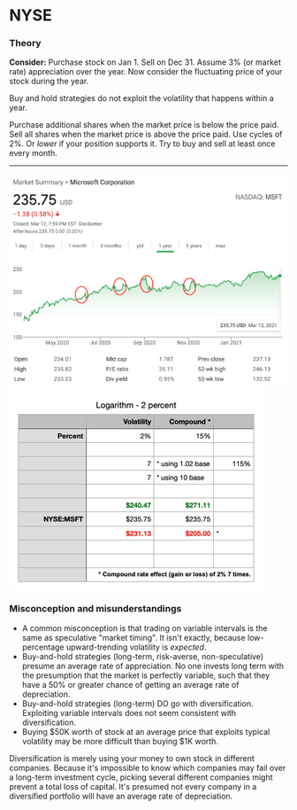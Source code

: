 # NYSE

### Theory
 
**Consider:** Purchase stock on Jan 1. Sell on Dec 31. Assume 3% (or market rate) appreciation over the year. Now consider the fluctuating price of your stock during the year.

Buy and hold strategies do not exploit the volatility that happens within a year. 

Purchase additional shares when the market price is below the price paid. Sell all shares when the market price is above the price paid. Use cycles of 2%. Or *lower* if your position supports it. Try to buy and sell at least once every month.

----

![NYSE:MSFT](https://github.com/wrightben/math/blob/master/NYSE/img/msft.png)
![2% Logarithm](https://github.com/wrightben/math/blob/master/NYSE/img/log.png)

### Misconception and misunderstandings

- A common misconception is that trading on variable intervals is the same as speculative "market timing". It isn't exactly, because low-percentage upward-trending volatility is *expected*.
- Buy-and-hold strategies (long-term, risk-averse, non-speculative) presume an average rate of appreciation. No one invests long term with the presumption that the market is perfectly variable, such that they have a 50% or greater chance of getting an average rate of depreciation.
- Buy-and-hold strategies (long-term) DO go with diversification. Exploiting variable intervals does not seem consistent with diversification.
- Buying $50K worth of stock at an average price that exploits typical volatility may be more difficult than buying $1K worth.

Diversification is merely using your money to own stock in different companies. Because it's impossible to know which companies may fail over a long-term investment cycle, picking several different companies might prevent a total loss of capital. It's presumed not every company in a diversified portfolio will have an average rate of depreciation.
